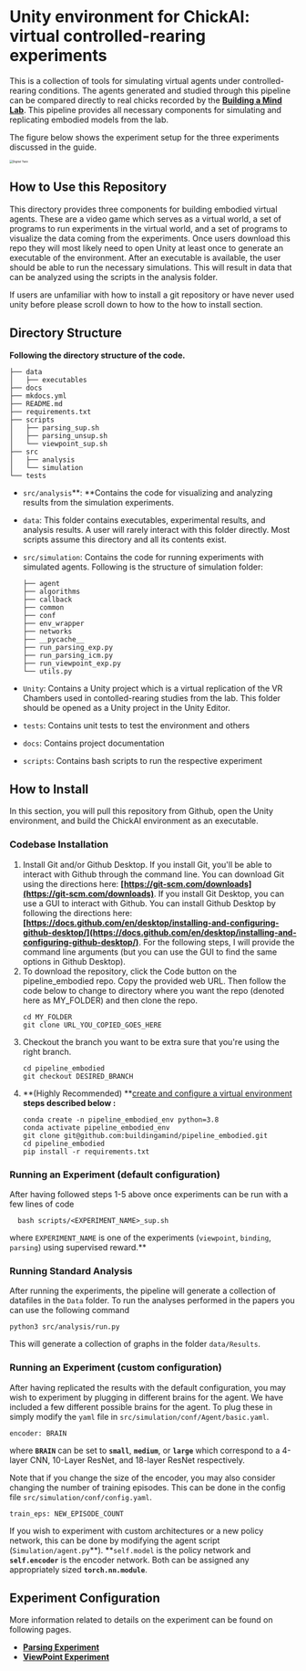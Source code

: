 # **Unity environment for ChickAI: virtual controlled-rearing experiments**

This is a collection of tools for simulating virtual agents under controlled-rearing conditions. The agents
generated and studied through this pipeline can be compared directly to real chicks recorded by the **[**Building a Mind
Lab**](http://buildingamind.com/)**. This pipeline provides all necessary components for simulating and replicating embodied models from the lab.

The figure below shows the experiment setup for the three experiments discussed in the guide.

<img src="docs/digital_twin.jpg" alt="Digital Twin" style="zoom:35%;" />

## **How to Use this Repository**

This directory provides three components for building embodied virtual agents. These are a video game which serves as a virtual world, a set of programs to run experiments in the virtual world, and a set of programs to visualize the data coming from the experiments. Once users download this repo they will most likely need to open Unity at least once to generate an executable of the environment. After an executable is available, the user should be able to run the necessary simulations. This will result in data that can be analyzed using the scripts in the analysis folder.

If users are unfamiliar with how to install a git repository or have never used unity before please scroll down to how to the how to install section.

## **Directory Structure**

**Following the directory structure of the code.**

```
├── data
│   ├── executables
├── docs
├── mkdocs.yml
├── README.md
├── requirements.txt
├── scripts
│   ├── parsing_sup.sh
│   ├── parsing_unsup.sh
│   └── viewpoint_sup.sh
├── src
│   ├── analysis
│   └── simulation
└── tests

```

* `src/analysis`**: **Contains the code for visualizing and analyzing results from the simulation experiments.
* `data`: This folder contains executables, experimental results, and analysis results. A user will rarely interact with this folder directly. Most scripts assume this directory and all its contents exist.
* `src/simulation`: Contains the code for running experiments with simulated agents. Following is the structure of simulation folder:
  
  ```
  ├── agent
  ├── algorithms
  ├── callback
  ├── common
  ├── conf
  ├── env_wrapper
  ├── networks
  ├── __pycache__
  ├── run_parsing_exp.py
  ├── run_parsing_icm.py
  ├── run_viewpoint_exp.py
  └── utils.py
  
  ```
* `Unity`: Contains a Unity project which is a virtual replication of the VR Chambers used in contolled-rearing studies from the lab. This folder should be opened as a Unity project in the Unity Editor.
* `tests`: Contains unit tests to test the environment and others
* `docs`: Contains project documentation 
* `scripts`: Contains bash scripts to run the respective experiment

## **How to Install**

In this section, you will pull this repository from Github, open the Unity environment, and build the ChickAI environment as an executable.

### **Codebase Installation**

1. Install Git and/or Github Desktop. If you install Git, you'll be able to interact with Github through the command line. You can download Git using the directions here: **[https://git-scm.com/downloads](https://git-scm.com/downloads)**. If you install Git Desktop, you can use a GUI to interact with Github. You can install Github Desktop by following the directions here: **[https://docs.github.com/en/desktop/installing-and-configuring-github-desktop/](https://docs.github.com/en/desktop/installing-and-configuring-github-desktop/)**. For the following steps, I will provide the command line arguments (but you can use the GUI to find the same options in Github Desktop).
2. To download the repository, click the Code button on the pipeline_embodied repo. Copy the provided web URL. Then follow the code below to change to directory where you want the repo (denoted here as MY_FOLDER) and then clone the repo.
   ```
   cd MY_FOLDER
   git clone URL_YOU_COPIED_GOES_HERE
   ```
3. Checkout the branch you want to be extra sure that you're using the right branch. 
   ```
   cd pipeline_embodied
   git checkout DESIRED_BRANCH
   ```
4. **(Highly Recommended) **[create and configure a virtual environment](https://uoa-eresearch.github.io/eresearch-cookbook/recipe/2014/11/20/conda/ "Link for how to set-up a virtual env")
   ****steps described below :****
   ```
   conda create -n pipeline_embodied_env python=3.8
   conda activate pipeline_embodied_env
   git clone git@github.com:buildingamind/pipeline_embodied.git
   cd pipeline_embodied
   pip install -r requirements.txt
   
   ```

### **Running an Experiment (default configuration)**

After having followed steps 1-5 above once experiments can be run with a few lines of code

```
  bash scripts/<EXPERIMENT_NAME>_sup.sh
```

where `EXPERIMENT_NAME` is one of the experiments (`viewpoint`, `binding`, `parsing`) using supervised reward.**

### **Running Standard Analysis**

After running the experiments, the pipeline will generate a collection of datafiles in the `Data` folder. To run the analyses performed in the papers you can use the following command

```
python3 src/analysis/run.py
```

This will generate a collection of graphs in the folder `data/Results`.

### Running an Experiment (custom configuration)

After having replicated the results with the default configuration, you may wish to experiment by plugging in different brains for the agent. We have included a few different possible brains for the agent. To plug these in simply modify the `yaml` file in `src/simulation/conf/Agent/basic.yaml`.

```
encoder: BRAIN
```

where **`BRAIN`** can be set to **`small`**, **`medium`**, or **`large`** which correspond to a 4-layer CNN, 10-Layer ResNet, and 18-layer ResNet respectively.

Note that if you change the size of the encoder, you may also consider changing the number of training episodes. This can be done in the config file `src/simulation/conf/config.yaml`.

```
train_eps: NEW_EPISODE_COUNT
```

If you wish to experiment with custom architectures or a new policy network, this can be done by modifying the agent script (`Simulation/agent.py`**). **`self.model` is the policy network and **`self.encoder`** is the encoder network. Both can be assigned any appropriately sized **`torch.nn.module`**.

## **Experiment Configuration**

More information related to details on the experiment can be found on following pages.

* [**Parsing Experiment**](docs/Parsing.md)
* [**ViewPoint Experiment**](docs/ViewInvariant.md)
